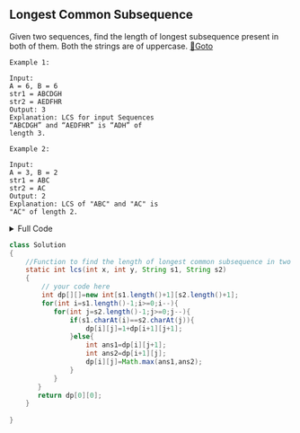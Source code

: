 ## Longest Common Subsequence
Given two sequences, find the length of longest subsequence present in both of them. Both the strings are of uppercase. [🔗Goto](https://practice.geeksforgeeks.org/problems/longest-common-subsequence-1587115620/1/?page=2&difficulty[]=1&status[]=unsolved&sortBy=submissions#) 

```
Example 1:

Input:
A = 6, B = 6
str1 = ABCDGH
str2 = AEDFHR
Output: 3
Explanation: LCS for input Sequences
“ABCDGH” and “AEDFHR” is “ADH” of
length 3.

Example 2:

Input:
A = 3, B = 2
str1 = ABC
str2 = AC
Output: 2
Explanation: LCS of "ABC" and "AC" is
"AC" of length 2.
```
<details>
<summary>Full Code</summary>

```java
import java.util.*;
import java.lang.*;
import java.io.*;

class GFG {
	public static void main (String[] args) {

		Scanner sc=new Scanner(System.in);
		int test=sc.nextInt();
		while(test-- > 0){
		    int p=sc.nextInt();             // Take size of both the strings as input
		    int q=sc.nextInt();
		    
		    String s1=sc.next();            // Take both the string as input
	        String s2=sc.next();
		    
		    Solution obj = new Solution();
		    
		    System.out.println(obj.lcs(p, q, s1, s2));
		}
	}
}// } Driver Code Ends


class Solution
{
    //Function to find the length of longest common subsequence in two strings.
    static int lcs(int x, int y, String s1, String s2)
    {
        // your code here
        int dp[][]=new int[s1.length()+1][s2.length()+1];
        for(int i=s1.length()-1;i>=0;i--){
           for(int j=s2.length()-1;j>=0;j--){
               if(s1.charAt(i)==s2.charAt(j)){
                   dp[i][j]=1+dp[i+1][j+1];
               }else{
                   int ans1=dp[i][j+1];
                   int ans2=dp[i+1][j];
                   dp[i][j]=Math.max(ans1,ans2);
               }
           }
       }
       return dp[0][0];
    }
    
}
```
</details>

```java
class Solution
{
    //Function to find the length of longest common subsequence in two strings.
    static int lcs(int x, int y, String s1, String s2)
    {
        // your code here
        int dp[][]=new int[s1.length()+1][s2.length()+1];
        for(int i=s1.length()-1;i>=0;i--){
           for(int j=s2.length()-1;j>=0;j--){
               if(s1.charAt(i)==s2.charAt(j)){
                   dp[i][j]=1+dp[i+1][j+1];
               }else{
                   int ans1=dp[i][j+1];
                   int ans2=dp[i+1][j];
                   dp[i][j]=Math.max(ans1,ans2);
               }
           }
       }
       return dp[0][0];
    }
    
}
```
